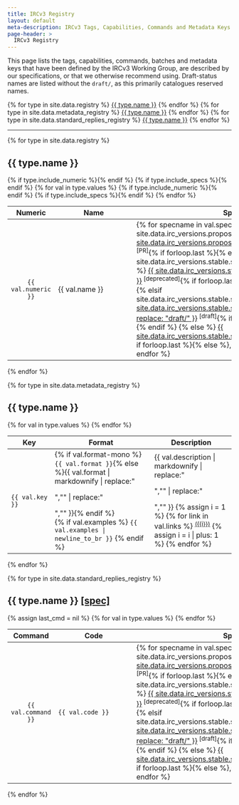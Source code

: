 ```yaml
---
title: IRCv3 Registry
layout: default
meta-description: IRCv3 Tags, Capabilities, Commands and Metadata Keys.
page-header: >
  IRCv3 Registry
---
```


This page lists the tags, capabilities, commands, batches and metadata keys that have been defined by the IRCv3 Working Group, are described by our specifications, or that we otherwise recommend using. Draft-status names are listed without the `draft/`, as this primarily catalogues reserved names.

<div class="irc-sw-list flexy-list" style="max-width: 60rem;">
{% for type in site.data.registry %}
<a href="#{{ type.name | slugify }}">{{ type.name }}</a>
{% endfor %}
{% for type in site.data.metadata_registry %}
<a href="#{{ type.name | slugify }}">{{ type.name }}</a>
{% endfor %}
{% for type in site.data.standard_replies_registry %}
<a href="#{{ type.name | slugify }}">{{ type.name }}</a>
{% endfor %}
</div>

<hr>

{% for type in site.data.registry %}
<h2 id="{{ type.name | slugify }}">{{ type.name }}</h2>
<table>
  <thead>
    <tr>
      {% if type.include_numeric %}<th style="text-align: center">Numeric</th>{% endif %}
      <th>Name</th>
      {% if type.include_specs %}<th>Specs</th>{% endif %}
      <th>Description</th>
    </tr>
  </thead>
  <tbody>
    {% for val in type.values %}
    <tr>
      {% if type.include_numeric %}<td style="min-width: 5rem; text-align: center">
        <code>{{ val.numeric }}</code>
      </td>{% endif %}
      <td style="min-width: 10rem"{% if type.nomono %}{% else %} class="mono"{% endif %}>{{ val.name }}</td>
      {% if type.include_specs %}<td style="min-width: 13rem">
        {% for specname in val.specs %}
          {% if site.data.irc_versions.proposed contains specname %}
            <a class="proposed" title="{{ site.data.irc_versions.proposed.specs[specname].name }}" href="{{ site.data.irc_versions.proposed.specs[specname].full-url }}">{{ site.data.irc_versions.proposed.specs[specname].name }}</a><sup> [PR]</sup>{% if forloop.last %}{% else %},{% endif %}
          {% elsif site.data.irc_versions.stable.specs[specname].deprecated %}
            <a class="deprecated" title="{{ site.data.irc_versions.stable.specs[specname].name }}" href="{{ site.baseurl }}{{ site.data.irc_versions.stable.specs[specname].link }}">{{ site.data.irc_versions.stable.specs[specname].name }}</a><sup> [deprecated]</sup>{% if forloop.last %}{% else %},{% endif %}
          {% elsif site.data.irc_versions.stable.specs[specname].draft %}
            <a class="draft" title="{{ site.data.irc_versions.stable.specs[specname].name }}" href="{{ site.baseurl }}{{ site.data.irc_versions.stable.specs[specname].link }}">{{ site.data.irc_versions.stable.specs[specname].name | replace: "draft/" }}</a><sup> [draft]</sup>{% if forloop.last %}{% else %},{% endif %}
          {% else %}
            <a title="{{ site.data.irc_versions.stable.specs[specname].name }}" href="{{ site.baseurl }}/specs{{ site.data.irc_versions.stable.specs[specname].link }}">{{ site.data.irc_versions.stable.specs[specname].name }}</a>{% if forloop.last %}{% else %},{% endif %}
          {% endif %}
        {% endfor %}
      </td>{% endif %}
      <td>
        {{ val.description | markdownify | replace:"<p>","" | replace:"</p>","" }}
        {% assign i = 1 %}
        {% for link in val.links %}
          <sup><a href="{{ site.baseurl }}{{ link }}">({{i}})</a></sup>
          {% assign i = i | plus: 1 %}
        {% endfor %}
      </td>
    </tr>
    {% endfor %}
  </tbody>
</table>
{% endfor %}

{% for type in site.data.metadata_registry %}
<h2 id="{{ type.name | slugify }}">{{ type.name }}</h2>
<table class="fullwidth">
  <thead>
    <tr>
      <th style="text-align: center">Key</th>
      <th>Format</th>
      <th>Description</th>
    </tr>
  </thead>
  <tbody>
    {% for val in type.values %}
    <tr>
      <td style="min-width: 5rem; white-space: nowrap">
        <code>{{ val.key }}</code>
      </td>
      <td style="min-width: 10rem">
        {% if val.format-mono %}<code>{{ val.format }}</code>{% else %}{{ val.format | markdownify | replace:"<p>","" | replace:"</p>","" }}{% endif %}
        <br>
        {% if val.examples %}
        <code class="examples">{{ val.examples | newline_to_br }}</code>
        {% endif %}
      </td>
      <td>
        {{ val.description | markdownify | replace:"<p>","" | replace:"</p>","" }}
        {% assign i = 1 %}
        {% for link in val.links %}
          <sup><a href="{{ site.baseurl }}{{ link }}">({{i}})</a></sup>
          {% assign i = i | plus: 1 %}
        {% endfor %}
      </td>
    </tr>
    {% endfor %}
  </tbody>
</table>
{% endfor %}

{% for type in site.data.standard_replies_registry %}
<h2 id="{{ type.name | slugify }}">{{ type.name }} <a href="{{ site.baseurl }}/specs/extensions/standard-replies.html">[spec]</a></h2>
<table class="fullwidth">
  <thead>
    <tr>
      <th style="text-align: center">Command</th>
      <th>Code</th>
      <th>Specs</th>
      <th>Description</th>
    </tr>
  </thead>
  <tbody>
    {% assign last_cmd = nil %}
    {% for val in type.values %}
    <tr {% if last_cmd == val.command %}{% else %}{% assign last_cmd = val.command %}class="newblock"{% endif %}>
      <td style="min-width: 5rem; text-align: center" {% if val.command == "*" %}title="Returned generally, not from a specific command"{% elsif val.command %}title="Returned from the {{ val.command }} command"{% else %}title="May be returned generally or from a specific command"{% endif %}>
        <code>{{ val.command }}</code>
      </td>
      <td style="min-width: 10rem">
        <code>{{ val.code }}</code>
      </td>
      <td>
        {% for specname in val.specs %}
          {% if site.data.irc_versions.proposed contains specname %}
            <a class="proposed" title="{{ site.data.irc_versions.proposed.specs[specname].name }}" href="{{ site.data.irc_versions.proposed.specs[specname].full-url }}">{{ site.data.irc_versions.proposed.specs[specname].name }}</a><sup> [PR]</sup>{% if forloop.last %}{% else %},{% endif %}
          {% elsif site.data.irc_versions.stable.specs[specname].deprecated %}
            <a class="deprecated" title="{{ site.data.irc_versions.stable.specs[specname].name }}" href="{{ site.baseurl }}{{ site.data.irc_versions.stable.specs[specname].link }}">{{ site.data.irc_versions.stable.specs[specname].name }}</a><sup> [deprecated]</sup>{% if forloop.last %}{% else %},{% endif %}
          {% elsif site.data.irc_versions.stable.specs[specname].draft %}
            <a class="draft" title="{{ site.data.irc_versions.stable.specs[specname].name }}" href="{{ site.baseurl }}{{ site.data.irc_versions.stable.specs[specname].link }}">{{ site.data.irc_versions.stable.specs[specname].name | replace: "draft/" }}</a><sup> [draft]</sup>{% if forloop.last %}{% else %},{% endif %}
          {% else %}
            <a title="{{ site.data.irc_versions.stable.specs[specname].name }}" href="{{ site.baseurl }}/specs{{ site.data.irc_versions.stable.specs[specname].link }}">{{ site.data.irc_versions.stable.specs[specname].name }}</a>{% if forloop.last %}{% else %},{% endif %}
          {% endif %}
        {% endfor %}
      </td>
      <td>
        {{ val.description | markdownify | replace:"<p>","" | replace:"</p>","" }}
        {% assign i = 1 %}
        {% for link in val.links %}
          <sup><a href="{{ site.baseurl }}{{ link }}">({{i}})</a></sup>
          {% assign i = i | plus: 1 %}
        {% endfor %}
      </td>
    </tr>
    {% endfor %}
  </tbody>
</table>
{% endfor %}
